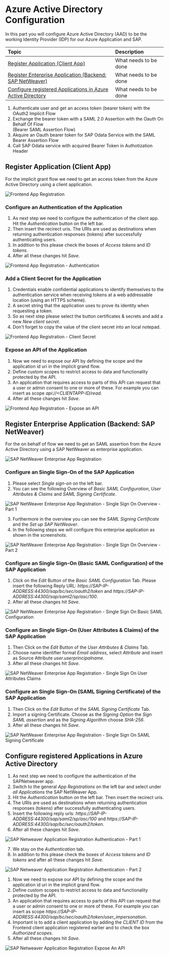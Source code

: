 # Azure Active Directory Configuration

In this part you will configure Azure Active Directory (AAD) to be the working Identity Provider (IDP) for our Azure Application and SAP.

|Topic|Description|
|:-----------|:------------------|
|[Register Application (Client App)]()|What needs to be done|
|[Register Enterprise Application (Backend: SAP NetWeaver)]()|What needs to be done|
|[Configure registered Applications in Azure Active Directory]()|What needs to be done|

1. Authenticate user and get an access token (bearer token) with the OAuth2 Implicit Flow​
2. Exchange the bearer token with a SAML 2.0 Assertion with the Oauth On Behalf Of Flow <br> (Bearer SAML Assertion Flow)​
3. Akquire an Oauth bearer token for SAP Odata Service with the SAML Bearer Assertion Flow​
4. Call SAP Odata service with acquired Bearer Token in Authotization Header​

## Register Application (Client App)

For the implicit grant flow we need to get an access token from the Azure Active Directory using a client application.

![Frontend App Registration](./img/AADClientAppRegistration.png)

### Configure an Authentication of the Application
1. As next step we need to configure the authentication of the client app. Hit the *Authentication* button on the left bar. 
2. Then insert the recirect uris. The URIs are used as destinations when returning authentication responses (tokens) after successfully authenticating users.
3. In addition to this please check the boxes of *Access tokens* and *ID tokens*.
4. After all these changes hit *Save*. 

![Frontend App Registration - Authentication](./img/AADClientAppRegistrationAuthentication.png)


### Add a Client Secret for the Application
1. Credentials enable confidential applications to identify themselves to the authentication service when receiving tokens at a web addressable location (using an HTTPS scheme). 
2. A secret string that the application uses to prove its identity when requesting a token. 
3. So as next step please select the button certificates & secrets and add a new *New client secret*.
4. Don't forget to copy the value of the client secret into an local notepad.

![Frontend App Registration - Client Secret ](./img/AADClientAppRegistrationClientSecret.png)

### Expose an API of the Application
1. Now we need to expose our API by defining the scope and the application id uri in the implicit grand flow. 
2. Define custom scopes to restrict access to data and functionality protected by the API. 
3. An application that requires access to parts of this API can request that a user or admin consent to one or more of these. For example you can insert as scope *api://<CLIENTAPP-ID/read*. 
4. After all these changes hit *Save*. 

![Frontend App Registration - Expose an API](./img/AADClientAppRegistrationExposeAnAPI.png)


## Register Enterprise Application (Backend: SAP NetWeaver)

For the on behalf of flow we need to get an SAML assertion from the Azure Active Directory using a SAP NetWeaver as enterprise application.

![SAP NetWeaver Enterprise App Registration](./img/AADEnterpriseApplicationRegistrationSAP.png)

### Configure an Single Sign-On of the SAP Application

1. Please select *Single sign-on* on the left bar. 
2. You can see the following Overview of *Basic SAML Configuration*, *User Attributes & Claims* and *SAML Signing Certificate*.

![SAP NetWeaver Enterprise App Registration - Single Sign On Overview - Part 1](./img/AADEnterpriseApplicationRegistrationSAPSingleSignOn.png)

3. Furthermore in the overview you can see the *SAML Signing Certificate* and the *Set up SAP NetWeaver*. 
4. In the following steps we will configure this enterprise application as shown in the screenshots.

![SAP NetWeaver Enterprise App Registration - Single Sign On Overview - Part 2](./img/AADEnterpriseApplicationRegistrationSAPSingleSignOnOverview2.png)

### Configure an Single Sign-On (Basic SAML Configuration) of the SAP Application

1. Click on the *Edit* Button of the *Basic SAML Configuration* Tab. Please insert the following Reply URL: *https://SAP-IP-ADDRESS:44300/sap/bc/sec/oauth2/token* and *https://SAP-IP-ADDRESS:44300/sap/saml2/sp/asc/100*.
2. After all these changes hit *Save*. 

![SAP NetWeaver Enterprise App Registration - Single Sign On Basic SAML Configuration](./img/AADEnterpriseApplicationRegistrationSAPSingleSignOnBasicConfiguration.png)

### Configure an Single Sign-On (User Attributes & Claims) of the SAP Application

1. Then Click on the *Edit* Button of the *User Attributes & Claims* Tab.
2. Choose name identifier format *Email address*, select *Attribute* and insert as Source Attribute *user.userprincipalname*. 
3. After all these changes hit *Save*. 

![SAP NetWeaver Enterprise App Registration - Single Sign On User Attributes Claims](./img/AADEnterpriseApplicationRegistrationSAPSingleSignOnUserAttributesClaims.png)

### Configure an Single Sign-On (SAML Signing Certificate) of the SAP Application

1. Then Click on the *Edit* Button of the *SAML Signing Certificate* Tab. 
2. Import a signing Certificate. Choose as the *Signing Option* the *Sign SAML assertion* and as the *Signing Algorithm* choose *SHA-256*. 
3. After all these changes hit *Save*.  

![SAP NetWeaver Enterprise App Registration - Single Sign On SAML Signing Certificate](./img/AADEnterpriseApplicationRegistrationSAPSingleSignOnSAMLSigningCertifcate.png)

## Configure registered Applications in Azure Active Directory

1. As next step we need to configure the authentication of the SAPNetweaver app. 
2. Switch to the general *App Registrations* on the left bar and select under *all Applications* the SAP NetWeaver App. 
3. Hit the *Authentication* button on the left bar. Then insert the recirect uris. 
4. The URIs are used as destinations when returning authentication responses (tokens) after successfully authenticating users. 
5. Insert the following reply urls: *https://SAP-IP-ADDRESS:44300/sap/saml2/sp/asc/100* and *https://SAP-IP-ADDRESS:44300/sap/bc/sec/oauth2/token*. 
6. After all these changes hit *Save*. 

![SAP Netweaver Application Registration Authentication - Part 1](./img/AADSAPAppRegistrationAuthentication1.png)

7. We stay on the *Authentication* tab.
8. In addition to this please check the boxes of *Access tokens* and *ID tokens* and after all these changes hit *Save*.

![SAP Netweaver Application Registration Authentication - Part 2](./img/AADSAPAppRegistrationAuthentication2.png)

1. Now we need to expose our API by defining the scope and the application id uri in the implicit grand flow. 
2. Define custom scopes to restrict access to data and functionality protected by the API. 
3. An application that requires access to parts of this API can request that a user or admin consent to one or more of these. For example you can insert as scope *https://SAP-IP-ADDRESS:44300/sap/bc/sec/oauth2/token/user_impersonation*.
4. Important is to add a client application by adding the *CLIENT ID* from the Frontend client application registered earlier and to check the box *Authorized scopes*.  
5. After all these changes hit *Save*. 

![SAP Netweaver Application Registration Expose An API](./img/AADSAPAppRegistrationExposeAnAPI.png)